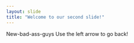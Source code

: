 ```yaml
---
layout: slide
title: "Welcome to our second slide!"
---
```

New-bad-ass-guys
Use the left arrow to go back!
